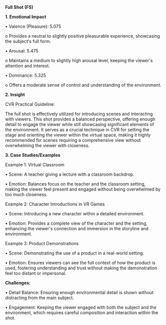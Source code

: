 **Full Shot (FS)**

**1. Emotional Impact**

•	Valence (Pleasure): 5.075

o	Provides a neutral to slightly positive pleasurable experience, showcasing the subject's full form.

•	Arousal: 5.475

o	Maintains a medium to slightly high arousal level, keeping the viewer's attention and interest.

•	Dominance: 5.325

o	Offers a moderate sense of control and understanding of the environment.

**2. Insight**

CVR Practical Guideline: 

The full shot is effectively utilized for introducing scenes and interacting with viewers. This shot provides a balanced perspective, offering enough detail to engage the viewer while still showcasing significant elements of the environment. It serves as a crucial technique in CVR for setting the stage and orienting the viewer within the virtual space, making it highly recommended for scenes requiring a comprehensive view without overwhelming the viewer with closeness.

**3. Case Studies/Examples**

Example 1: Virtual Classroom

•	Scene: A teacher giving a lecture with a classroom backdrop.

•	Emotion: Balances focus on the teacher and the classroom setting, making the viewer feel present and engaged without being overwhelmed by too much closeness.

Example 2: Character Introductions in VR Games

•	Scene: Introducing a new character within a detailed environment.

•	Emotion: Provides a complete view of the character and the setting, enhancing the viewer's connection and immersion in the storyline and environment.

Example 3: Product Demonstrations

•	Scene: Demonstrating the use of a product in a real-world setting.

•	Emotion: Ensures viewers can see the full context of how the product is used, fostering understanding and trust without making the demonstration feel too distant or impersonal.

**Challenges:**

•	Detail Balance: Ensuring enough environmental detail is shown without distracting from the main subject.

•	Engagement: Keeping the viewer engaged with both the subject and the environment, which requires careful composition and interaction within the shot.

